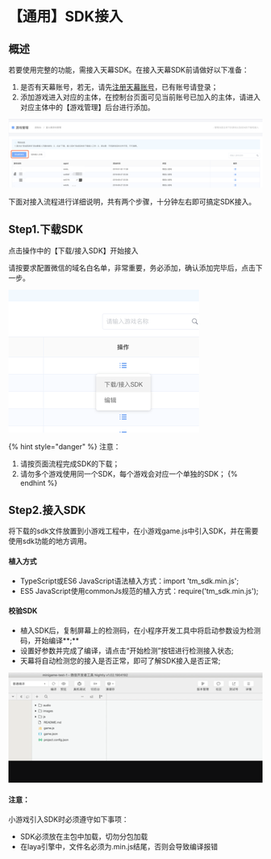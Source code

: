 # 【通用】SDK接入

## 概述

若要使用完整的功能，需接入天幕SDK。在接入天幕SDK前请做好以下准备：

1. 是否有天幕账号，若无，请先[注册天幕账号](https://www.skysriver.com)，已有账号请登录；
2. 添加游戏进入对应的主体，在控制台页面可见当前账号已加入的主体，请进入对应主体中的【游戏管理】后台进行添加。

![](../../.gitbook/assets/image%20%28129%29.png)

下面对接入流程进行详细说明，共有两个步骤，十分钟左右即可搞定SDK接入。

## **Step1.下载SDK**

点击操作中的【下载/接入SDK】开始接入

请按要求配置微信的域名白名单，非常重要，务必添加，确认添加完毕后，点击下一步。

![](../../.gitbook/assets/image%20%28107%29.png)

{% hint style="danger" %}
注意：

1. 请按页面流程完成SDK的下载；
2. 请勿多个游戏使用同一个SDK，每个游戏会对应一个单独的SDK；
{% endhint %}

## **Step2.接入SDK**

将下载的sdk文件放置到小游戏工程中，在小游戏game.js中引入SDK，并在需要使用sdk功能的地方调用。

#### 植入方式

* TypeScript或ES6 JavaScript语法植入方式：import 'tm\_sdk.min.js';
* ES5 JavaScript使用commonJs规范的植入方式：require\('tm\_sdk.min.js'\);

#### 校验SDK

* 植入SDK后，复制屏幕上的检测码，在小程序开发工具中将启动参数设为检测码，开始编译**;**
* 设置好参数并完成了编译，请点击“开始检测”按钮进行检测接入状态;
* 天幕将自动检测您的接入是否正常，即可了解SDK接入是否正常;

![](../../.gitbook/assets/sdk-demo.c229fdba.gif)

#### **注意：**

小游戏引入SDK时必须遵守如下事项：

* SDK必须放在主包中加载，切勿分包加载
* 在laya引擎中，文件名必须为.min.js结尾，否则会导致编译报错

